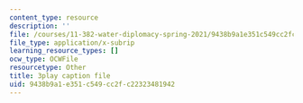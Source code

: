 ```yaml
---
content_type: resource
description: ''
file: /courses/11-382-water-diplomacy-spring-2021/9438b9a1e351c549cc2fc22323481942_neBeTYziSLo.srt
file_type: application/x-subrip
learning_resource_types: []
ocw_type: OCWFile
resourcetype: Other
title: 3play caption file
uid: 9438b9a1-e351-c549-cc2f-c22323481942
---
```

